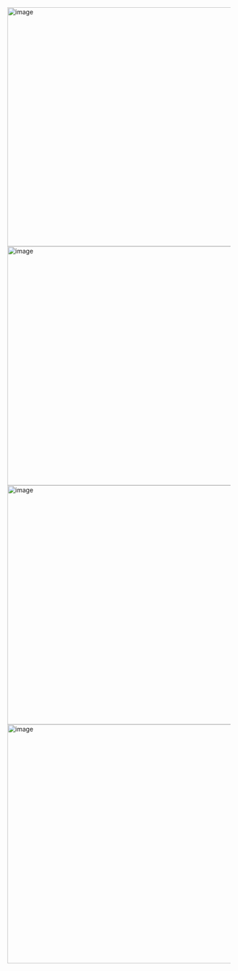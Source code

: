 <img width="960" height="540" alt="image" src="https://github.com/user-attachments/assets/520b6d3b-5720-4b0f-a13a-cc2a5f5e4d2b" />
<img width="960" height="540" alt="image" src="https://github.com/user-attachments/assets/1201f42b-914c-4c00-97ce-493465fe26dd" />
<img width="960" height="540" alt="image" src="https://github.com/user-attachments/assets/55d9845d-5df8-4bd2-bc46-da89a0b595a7" />
<img width="960" height="540" alt="image" src="https://github.com/user-attachments/assets/42b3feab-fe2f-4401-a461-6e148e5e22c5" />
